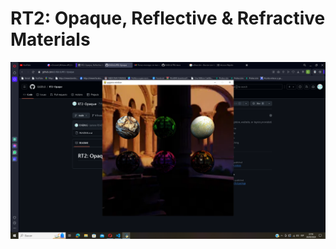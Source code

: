 # RT2: Opaque, Reflective & Refractive Materials
![imagen](https://github.com/EJGDLG/RT2-Opaque/blob/58e4504878b802cf30239ba9f0df3fbfb10921bc/imagen_2024-09-26_225629039.png)
